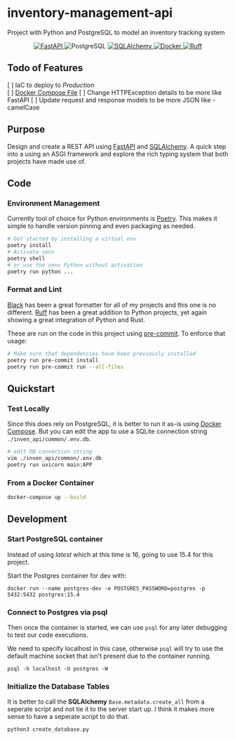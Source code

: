 # inventory-management-api
Project with Python and PostgreSQL to model an inventory tracking system

<p align="center">
<a href="https://github.com/tiangolo/fastapi/" target="_blank">
    <img src="https://img.shields.io/badge/-FastAPI-D77310?style=flat&logo=fastapi&logoColor=009688" alt="FastAPI">
</a>
<img src="https://img.shields.io/badge/-PostgreSQL-4169E1?style=flat&logo=postgresql&logoColor=ffdd54" alt="PostgreSQL">
<a href="https://www.sqlalchemy.org/" target="_blank">
    <img src="https://img.shields.io/badge/-SQLAlchemy-8a251e" alt="SQLAlchemy">
</a>
<a href="https://pypi.org/project/fastapi" target="_blank">
    <img src="https://img.shields.io/badge/-Docker-D77310?style=flat&logo=docker&logoColor=2496ED" alt="Docker">
</a>
<a href="https://docs.astral.sh/ruff/" target="_blank">
    <img src="https://img.shields.io/badge/-Ruff-D77310?style=flat&logo=ruff&logoColor=FCC21B" alt="Ruff">
</a>
</p>

## Todo of Features

[ ] IaC to deploy to *Production*\
[ ] [Docker Compose File](https://www.educative.io/blog/docker-compose-tutorial)
[ ] Change HTTPException details to be more like FastAPI
[ ] Update request and response models to be more JSON like - camelCase

## Purpose

Design and create a REST API using [FastAPI](https://fastapi.tiangolo.com/) and [SQLAlchemy](https://www.sqlalchemy.org/). A quick step into a using an ASGI framework and explore the rich typing system that both projects have made use of.

## Code

### Environment Management

Currently tool of choice for Python environments is [Poetry](https://python-poetry.org/). This makes it simple to handle version pinning and even packaging as needed.

```bash
# Get started by installing a virtual env
poetry install
# Activate venv
poetry shell
# or use the venv Python without activation
poetry run python ...
```

### Format and Lint

[Black](https://black.readthedocs.io/en/stable/) has been a great formatter for all of my projects and this one is no different.
[Ruff](https://docs.astral.sh/ruff/) has been a great addition to Python projects, yet again showing a great integration of Python and Rust.

These are run on the code in this project using [pre-commit](https://pre-commit.com/). To enforce that usage:

```bash
# Make sure that dependencies have been previously installed
poetry run pre-commit install
poetry run pre-commit run --all-files
```

## Quickstart

### Test Locally

Since this does rely on PostgreSQL, it is better to run it as-is using [Docker Compose](https://docs.docker.com/compose/). But you can edit the app to use a SQLite connection string `./inven_api/common/.env.db`.

```bash
# edit DB connection string
vim ./inven_api/common/.env.db
poetry run uvicorn main:APP
```

### From a Docker Container

```bash
docker-compose up --build
```


## Development

### Start PostgreSQL container

Instead of using *latest* which at this time is 16, going to use 15.4 for this project.

Start the Postgres container for dev with:

`docker run --name postgres-dev -e POSTGRES_PASSWORD=postgres -p 5432:5432 postgres:15.4`

### Connect to Postgres via psql

Then once the container is started, we can use `psql` for any later debugging to test our code executions.

We need to specify localhost in this case, otherwise `psql` will try to use the default machine socket that isn't present due to the container running.

`psql -h localhost -U postgres -W`

### Initialize the Database Tables

It is better to call the **SQLAlchemy** `Base.metadata.create_all` from a seperate script and not tie it to the server start up. I think it makes more sense to have a seperate script to do that.

```bash
python3 create_database.py
```
